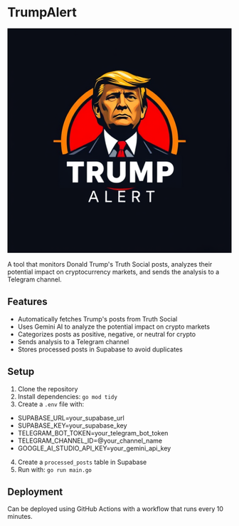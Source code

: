 # TrumpAlert

![TrumpAlert Logo](./trump-alert-logo.png)

A tool that monitors Donald Trump's Truth Social posts, analyzes their potential impact on cryptocurrency markets, and sends the analysis to a Telegram channel.

## Features

- Automatically fetches Trump's posts from Truth Social
- Uses Gemini AI to analyze the potential impact on crypto markets
- Categorizes posts as positive, negative, or neutral for crypto
- Sends analysis to a Telegram channel
- Stores processed posts in Supabase to avoid duplicates

## Setup

1. Clone the repository
2. Install dependencies: `go mod tidy`
3. Create a `.env` file with:
- SUPABASE_URL=your_supabase_url
- SUPABASE_KEY=your_supabase_key
- TELEGRAM_BOT_TOKEN=your_telegram_bot_token
- TELEGRAM_CHANNEL_ID=@your_channel_name
- GOOGLE_AI_STUDIO_API_KEY=your_gemini_api_key
4. Create a `processed_posts` table in Supabase
5. Run with: `go run main.go`

## Deployment

Can be deployed using GitHub Actions with a workflow that runs every 10 minutes.